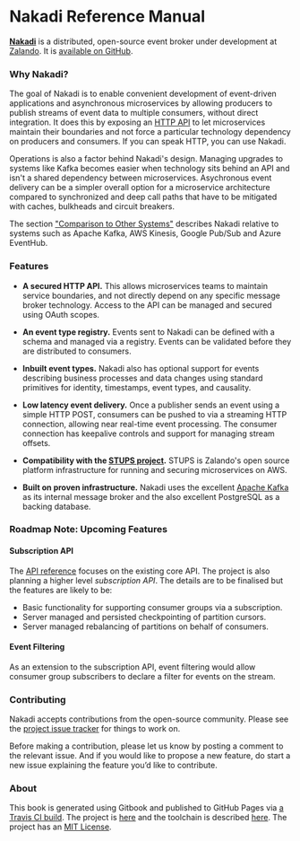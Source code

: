 # Nakadi Reference Manual


**[Nakadi](https://github.com/zalando/nakadi)** is a distributed, open-source event broker under development at [Zalando](https://zalando.github.io/). It is [available on GitHub](https://github.com/zalando/nakadi). 

### Why Nakadi?

The goal of Nakadi is to enable convenient development of event-driven applications and asynchronous microservices by allowing producers to publish streams of event data to multiple consumers, without direct integration. It does this by exposing an [HTTP API](/api/nakadi-event-bus-api.yaml) to let microservices maintain their boundaries and not force a particular technology dependency on producers and consumers. If you can speak HTTP, you can use Nakadi.

Operations is also a factor behind Nakadi's design. Managing upgrades to systems like Kafka becomes easier when technology sits behind an API and isn't a shared dependency between microservices. Asychronous event delivery can be a simpler overall option for a microservice architecture compared to synchronized and deep call paths that have to be mitigated with caches, bulkheads and circuit breakers. 

The section ["Comparison to Other Systems"](https://github.com/zalando-nakadi/nakadi-manual/blob/master/docs/using/comparison.md) describes Nakadi relative to systems such as Apache Kafka, AWS Kinesis, Google Pub/Sub and Azure EventHub.

### Features

- **A secured HTTP API.** This allows microservices teams to maintain service boundaries, and not directly depend on any specific message broker technology. Access to the API can be managed and secured using OAuth scopes.

- **An event type registry.** Events sent to Nakadi can be defined with a schema and managed via a registry. Events can be validated before they are distributed to consumers.
 
- **Inbuilt event types.** Nakadi also has optional support for events describing business processes and data changes using standard primitives for identity, timestamps, event types, and causality. 

-  **Low latency event delivery.** Once a publisher sends an event using a simple HTTP POST, consumers can be pushed to via a streaming HTTP connection, allowing near real-time event processing. The consumer connection has keepalive controls and support for managing stream offsets. 

- **Compatibility with the [STUPS project](https://stups.io/).** STUPS is Zalando's open source platform infrastructure for running and securing microservices on AWS.

- **Built on proven infrastructure.** Nakadi uses the excellent [Apache Kafka](http://kafka.apache.org/) as its internal message broker and the also excellent PostgreSQL as a backing database. 

### Roadmap Note: Upcoming Features

#### Subscription API

The [API reference](http://zalando.github.io/nakadi-manual/docs/api-spec-generated/overview.html) focuses on the existing core API. The project is also planning a higher level _subscription API_.  The details are to be finalised but the features are likely to be:

 - Basic functionality for supporting consumer groups via a subscription.
 - Server managed and persisted checkpointing of partition cursors.
 - Server managed rebalancing of partitions on behalf of consumers.

#### Event Filtering
 
As an extension to the subscription API, event filtering would allow consumer group subscribers to
declare a filter for events on the stream.

### Contributing
 
Nakadi accepts contributions from the open-source community. Please see the 
 [project issue tracker](https://github.com/zalando/nakadi/issues) for things to work on.
 
Before making a contribution, please let us know by posting a comment to the relevant issue. And if you would like to propose a new feature, do start a new issue explaining the feature you’d like to contribute.

### About

This book is generated using Gitbook and published to GitHub Pages via [a Travis CI build](https://travis-ci.org/zalando-nakadi/nakadi-manual). The project is [here](https://github.com/zalando-nakadi/nakadi-manual) and the toolchain is described [here](https://github.com/zalando-nakadi/nakadi-manual/blob/master/HOWTO.md). The project has an [MIT License](https://github.com/zalando-nakadi/nakadi-manual/blob/master/LICENSE).
